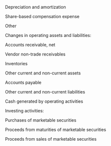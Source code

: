 Depreciation and amortization

Share-based compensation expense

Other

Changes in operating assets and liabilities:

Accounts receivable, net

Vendor non-trade receivables

Inventories

Other current and non-current assets

Accounts payable

Other current and non-current liabilities

Cash generated by operating activities

Investing activities:

Purchases of marketable securities

Proceeds from maturities of marketable securities

Proceeds from sales of marketable securities